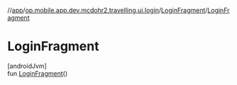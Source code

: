 //[app](../../../index.md)/[op.mobile.app.dev.mcdohr2.travelling.ui.login](../index.md)/[LoginFragment](index.md)/[LoginFragment](-login-fragment.md)

# LoginFragment

[androidJvm]\
fun [LoginFragment](-login-fragment.md)()

